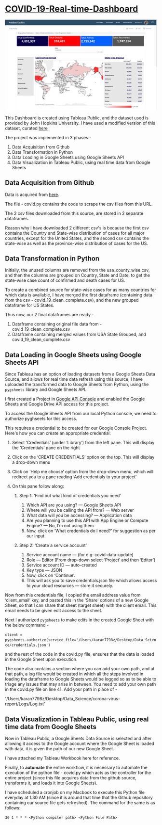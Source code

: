 # [COVID-19-Real-time-Dashboard](https://public.tableau.com/profile/karan.rakesh.gupta#!/vizhome/COVID-19_15844231812360/GeographicalDistribution)


![COVID-19 Image](dashboard.png)



This Dashboard is created using Tableau Public, and the dataset used is provided by John Hopkins University. I have used a modified version of this dataset, curated [here](https://github.com/imdevskp/covid_19_jhu_data_web_scrap_and_cleaning)

The project was implemented in 3 phases - 
1. Data Acquisition from Github
2. Data Transformation in Python
3. Data Loading in Google Sheets using Google Sheets API
3. Data Visualization in Tableau Public, using real time data from Google Sheets

## Data Acquisition from Github
Data is acquired from [here](https://github.com/CSSEGISandData/COVID-19/tree/master/csse_covid_19_data/csse_covid_19_time_series).

The file - covid.py contains the code to scrape the csv files from this URL. 

The 2 csv files downloaded from this source, are stored in 2 separate dataframes.

Reason why I have downloaded 2 different csv's is because the first csv contains the Country and State-wise distribution of cases for all major countries, except for the United States, and the second csv contains the state-wise as well as the province-wise distribution of cases for the US.

## Data Transformation in Python
Initially, the unused columns are removed from the usa_county_wise.csv, and then the columns are grouped on Country, State and Date, to get the state-wise case count of confirmed and death cases for US.

To create a combined source for state-wise cases for as many countries for which data is available, I have merged the first dataframe (containing data from the csv - covid_19_clean_complete.csv), and the new grouped dataframe for US States.

Thus now, our 2 final dataframes are ready - 
1. Dataframe containing original file data from - covid_19_clean_complete.csv
2. Dataframe containing merged values from USA State Grouped, and covid_19_clean_complete.csv

## Data Loading in Google Sheets using Google Sheets API
Since Tableau has an option of loading datasets from a Google Sheets Data Source, and allows for real time data refresh using this source, I have uploaded the transformed data to Google Sheets from Python, using the `pygsheets` library and Google Sheets API.

I first created a Project in [Google API Console](https://console.developers.google.com/) and enabled the Google Sheets and Google Drive API access for this project.

To access the Google Sheets API from our local Python console, we need to authorize pyghseets for this access.

This requires a credential to be created for our Google Console Project. Here's how you can create an appropriate credential:

1. Select ‘Credentials’ (under ‘Library’) from the left pane. This will display the ‘Credentials’ pane on the right
2. Click on the ‘CREATE CREDENTIALS’ option on the top. This will display a drop-down menu
3. Click on ‘Help me choose’ option from the drop-down menu, which will redirect you to a pane reading ‘Add credentials to your project’
4. On this pane follow along:

   1. Step 1: ‘Find out what kind of credentials you need’
      1. Which API are you using? — Google Sheets API
      2. Where will you be calling the API from? — Web server
      3. What data will you be accessing? — Application data
      4. Are you planning to use this API with App Engine or Compute Engine? — No, I’m not using them
      5. Now, click on ‘What credentials do I need?’ for suggestion as per our input

   2. Step 2: ‘Create a service account’
      1. Service account name — (for e.g: covid-data-update)
      2. Role — Editor (From drop-down select ‘Project’ and then ‘Editor’)
      3. Service account ID — auto-created
      4. Key type — JSON
      5. Now, click on ‘Continue’.
      6. This will ask you to save credentials.json file which allows access to your cloud resources — store it securely.

Now from this credentials file, I copied the email address value from ‘client_email’ key, and pasted this in the 'Share' options of a new Google Sheet, so that I can share that sheet (target sheet) with the client email. This email needs to be given edit access to the sheet.

Next I authorized `pygsheets` to make edits in the created Google Sheet with the below command - 

`client = pygsheets.authorize(service_file='/Users/karan7798z/Desktop/Data_Science/credentials.json')`

and the rest of the code in the covid.py file, ensures that the data is loaded in the Google Sheet upon execution.

The code also contains a section where you can add your own path, and at that path, a log file would be created in which all the steps involved in loading the dataframe to Google Sheets would be logged so as to be able to triage any issues that may arise in between. You need to add your own path in the covid.py file on line 41. Add your path in place of  - 

'/Users/karan7798z/Desktop/Data_Science/corona-virus-report/Logs/Log.txt'

## Data Visualization in Tableau Public, using real time data from Google Sheets
Now in Tableau Public, a Google Sheets Data Source is selected and after allowing it access to the Google account where the Google Sheet is loaded with data, it is given the path of our new Google Sheet.

I have attached my Tableau Workbook here for reference.

Finally, to **automate** the entire workflow, it is necessary to automate the execution of the python file - covid.py which acts as the controller for the entire project (since this file acquires data from the github source, transforms it, and loads it into Google Sheets).

I have scheduled a cronjob on my Macbook to execute this Python file everyday at 1.30 AM (since it is around that time that the Github repository containing our source file gets refreshed). The command for the same is as follows:

`30 1 * * * <Python compiler path> <Python File Path>`
